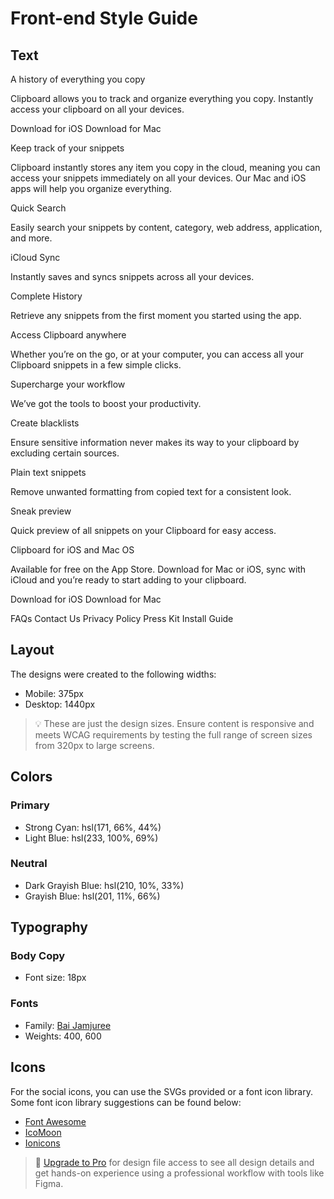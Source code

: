 # Front-end Style Guide

## Text
A history of everything you copy

  Clipboard allows you to track and organize everything you 
  copy. Instantly access your clipboard on all your devices.

  Download for iOS
  Download for Mac

  Keep track of your snippets

  Clipboard instantly stores any item you copy in the cloud, 
  meaning you can access your snippets immediately on all your 
  devices. Our Mac and iOS apps will help you organize everything.

  Quick Search

  Easily search your snippets by content, category, web address, application, and more.

  iCloud Sync

  Instantly saves and syncs snippets across all your devices.

  Complete History

  Retrieve any snippets from the first moment you started using the app.

  Access Clipboard anywhere

  Whether you’re on the go, or at your computer, you can access all your Clipboard 
  snippets in a few simple clicks.

  Supercharge your workflow

  We’ve got the tools to boost your productivity.

  Create blacklists

  Ensure sensitive information never makes its way to your clipboard by excluding certain sources.

  Plain text snippets

  Remove unwanted formatting from copied text for a consistent look.

  Sneak preview

  Quick preview of all snippets on your Clipboard for easy access.

  Clipboard for iOS and Mac OS

  Available for free on the App Store. Download for Mac or iOS, sync with iCloud 
  and you’re ready to start adding to your clipboard.

  Download for iOS
  Download for Mac

  FAQs
  Contact Us
  Privacy Policy
  Press Kit
  Install Guide

## Layout

The designs were created to the following widths:

- Mobile: 375px
- Desktop: 1440px

> 💡 These are just the design sizes. Ensure content is responsive and meets WCAG requirements by testing the full range of screen sizes from 320px to large screens.

## Colors

### Primary

- Strong Cyan: hsl(171, 66%, 44%)
- Light Blue: hsl(233, 100%, 69%)

### Neutral

- Dark Grayish Blue: hsl(210, 10%, 33%)
- Grayish Blue: hsl(201, 11%, 66%)

## Typography

### Body Copy

- Font size: 18px

### Fonts

- Family: [Bai Jamjuree](https://fonts.google.com/specimen/Bai+Jamjuree)
- Weights: 400, 600

## Icons

For the social icons, you can use the SVGs provided or a font icon library. Some font icon library suggestions can be found below:

- [Font Awesome](https://fontawesome.com)
- [IcoMoon](https://icomoon.io)
- [Ionicons](https://ionicons.com)

> 💎 [Upgrade to Pro](https://www.frontendmentor.io/pro?ref=style-guide) for design file access to see all design details and get hands-on experience using a professional workflow with tools like Figma.
